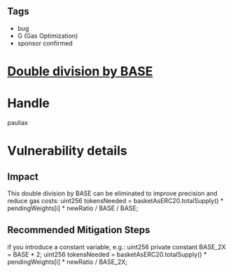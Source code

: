 ## Tags

- bug
- G (Gas Optimization)
- sponsor confirmed

# [Double division by BASE](https://github.com/code-423n4/2021-09-defiprotocol-findings/issues/210) 

# Handle

pauliax


# Vulnerability details

## Impact
This double division by BASE can be eliminated to improve precision and reduce gas costs:
   uint256 tokensNeeded = basketAsERC20.totalSupply() * pendingWeights[i] * newRatio / BASE / BASE;

## Recommended Mitigation Steps
if you introduce a constant variable, e.g.:
   uint256 private constant BASE_2X = BASE * 2;
   uint256 tokensNeeded = basketAsERC20.totalSupply() * pendingWeights[i] * newRatio / BASE_2X;


